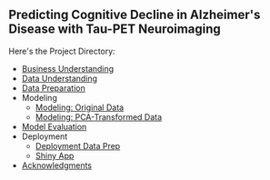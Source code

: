 ## Predicting Cognitive Decline in Alzheimer's Disease with Tau-PET Neuroimaging

Here's the Project Directory:

* [Business Understanding](Pages/1_Business_Understanding.html)
* [Data Understanding](Pages/2_Data_Understanding.html)
* [Data Preparation](Pages/3_Data_Preparation.html)
* Modeling 
    * [Modeling: Original Data](Pages/4_Modeling_Original.html)
    * [Modeling: PCA-Transformed Data](Pages/4_Modeling_PCA.html)
* [Model Evaluation](Pages/5_Model_Evaluation.html)
* Deployment
    * [Deployment Data Prep](Pages/6_Model_Deployment_Prep.html) 
    * [Shiny App](https://annie-bryant.shinyapps.io/TauPET_Shiny_App_Notebook/)
* [Acknowledgments](Pages/Acknowledgments.md)
